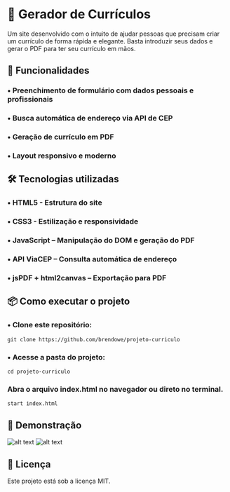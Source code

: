 # 📄 **Gerador de Currículos**

Um site desenvolvido com o intuito de ajudar pessoas que precisam criar um currículo de forma rápida e elegante. Basta introduzir seus dados e gerar o PDF para ter seu currículo em mãos.

## 🚀 **Funcionalidades**

### • Preenchimento de formulário com dados pessoais e profissionais

### • Busca automática de endereço via API de CEP

### • Geração de currículo em PDF

### • Layout responsivo e moderno

## 🛠️ **Tecnologias utilizadas**

### • HTML5 - Estrutura do site

### • CSS3 - Estilização e responsividade

### • JavaScript – Manipulação do DOM e geração do PDF

### • API ViaCEP – Consulta automática de endereço

### • jsPDF + html2canvas – Exportação para PDF

## 📦 **Como executar o projeto**

### • Clone este repositório:

```git clone https://github.com/brendowe/projeto-curriculo``` 

### • Acesse a pasta do projeto:

```cd projeto-curriculo``` 

### Abra o arquivo index.html no navegador ou direto no terminal.

```start index.html``` 

## 📸 Demonstração

![alt text](TelaModelo-1.png) ![alt text](CurriculoModelo-1.png)

## 📜 Licença

Este projeto está sob a licença MIT.
